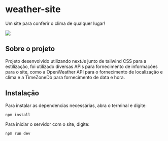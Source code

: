 # weather-site
Um site para conferir o clima de qualquer lugar!

![](https://media.discordapp.net/attachments/774432392818589746/1142875104632656032/Captura_de_tela_2023-08-20_-_13.35.15.png?width=1064&height=544)

## Sobre o projeto
Projeto desenvolvido utilizando nextJs junto de tailwind CSS para a estilização, foi utilizado diversas APIs para fornecimento de informações para o site, como a OpenWeather API para o fornecimento de localização e clima e a TimeZoneDb para fornecimento de data e hora.

## Instalação

Para instalar as dependencias necessárias, abra o terminal e digite:

```sh
npm install
```

Para iniciar o servidor com o site, digite:

```sh
npm run dev
```
